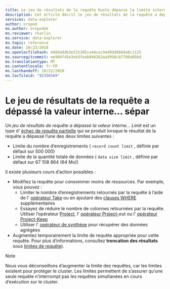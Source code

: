 ```yaml
---
title: Le jeu de résultats de la requête Kusto dépasse la limite interne-Azure Explorateur de données
description: Cet article décrit le jeu de résultats de la requête a dépassé la valeur interne... limite dans les Explorateur de données Azure.
services: data-explorer
author: orspod
ms.author: orspodek
ms.reviewer: rkarlin
ms.service: data-explorer
ms.topic: reference
ms.date: 10/23/2018
ms.openlocfilehash: 448da9db3e515385ca44cec94d9dd8604a8c1125
ms.sourcegitcommit: ee904f45e3eb3feab046263aa9956cb7780a056d
ms.translationtype: MT
ms.contentlocale: fr-FR
ms.lasthandoff: 10/22/2020
ms.locfileid: "92356569"
---
```

# <a name="query-result-set-has-exceeded-the-internal--limit"></a>Le jeu de résultats de la requête a dépassé la valeur interne... sépar

Un *jeu de résultats de requête a dépassé la valeur interne... Limit* est un type d' [échec de requête partielle](partialqueryfailures.md) qui se produit lorsque le résultat de la requête a dépassé l’une des deux limites suivantes :
* Limite du nombre d’enregistrements ( `record count limit` , définie par défaut sur 500 000)
* Limite de la quantité totale de données ( `data size limit` , définie par défaut sur 67 108 864 (64 Mo))

Il existe plusieurs cours d’action possibles :

* Modifiez la requête pour consommer moins de ressources. 
  Par exemple, vous pouvez :
  * Limiter le nombre d’enregistrements retournés par la requête à l’aide de l' [opérateur Take](../query/takeoperator.md) ou en ajoutant des [clauses WHERE](../query/whereoperator.md) supplémentaires
  * Essayez de réduire le nombre de colonnes retournées par la requête. Utiliser l’opérateur [Project](../query/projectoperator.md), l' [opérateur Project-](../query/projectawayoperator.md)out ou l' [opérateur Project-Keep](../query/project-keep-operator.md)
  * Utiliser l' [opérateur de synthèse](../query/summarizeoperator.md) pour récupérer des données agrégées
* Augmentez temporairement la limite de requête appropriée pour cette requête. Pour plus d’informations, consultez **troncation des résultats** sous [limites de requête](querylimits.md)).

 > [!NOTE] 
 > Nous vous déconseillons d’augmenter la limite des requêtes, car les limites existent pour protéger le cluster. Les limites permettent de s’assurer qu’une seule requête n’interrompt pas les requêtes simultanées en cours d’exécution sur le cluster.
  
